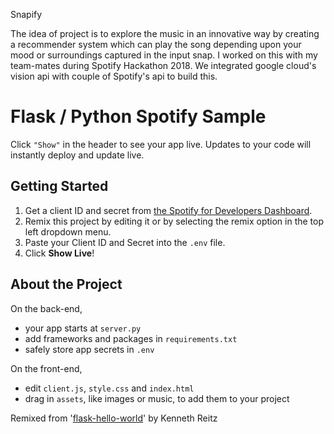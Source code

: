 Snapify

The idea of project is to explore the music in an innovative way by creating a recommender system which can play the song depending upon your mood or surroundings captured in the input snap. I worked on this with my team-mates during Spotify Hackathon 2018. We integrated google cloud's vision api with couple of Spotify's api to build this.

Flask / Python Spotify Sample
======================================================
 Click `"Show"` in the header to see your app live. Updates to your code will instantly deploy and update live.

Getting Started
------------

1. Get a client ID and secret from [the Spotify for Developers Dashboard](https://beta.developer.spotify.com/dashboard).
2. Remix this project by editing it or by selecting the remix option in the top left dropdown menu.
3. Paste your Client ID and Secret into the `.env` file.
4. Click **Show Live**!

About the Project
------------

On the back-end,
- your app starts at `server.py`
- add frameworks and packages in `requirements.txt`
- safely store app secrets in `.env`

On the front-end,
- edit `client.js`, `style.css` and `index.html`
- drag in `assets`, like images or music, to add them to your project


Remixed from '[flask-hello-world]()' by Kenneth Reitz
